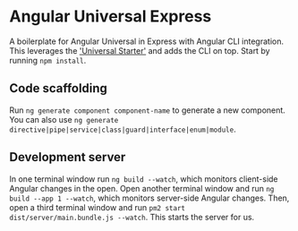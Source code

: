 # Angular Universal Express

A boilerplate for Angular Universal in Express with Angular CLI integration. This leverages the ['Universal Starter'](https://github.com/angular/universal-starter) and adds the CLI on top. Start by running `npm install`.

## Code scaffolding

Run `ng generate component component-name` to generate a new component. You can also use `ng generate directive|pipe|service|class|guard|interface|enum|module`.

## Development server

In one terminal window run `ng build --watch`, which monitors client-side Angular changes in the open. Open another terminal window and run `ng build --app 1 --watch`, which monitors server-side Angular changes. Then, open a third terminal window and run `pm2 start dist/server/main.bundle.js --watch`. This starts the server for us. 

